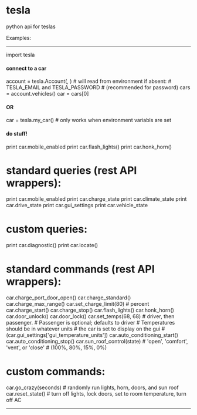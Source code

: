 tesla
=====

python api for teslas

Examples:

----

import tesla

#### connect to a car
account = tesla.Account(<email>, <password>)  # will read from environment if absent:
                                              # TESLA_EMAIL and TESLA_PASSWORD
                                              # (recommended for password)
cars = account.vehicles()
car = cars[0]

#### OR

car = tesla.my_car()  # only works when environment variabls are set

#### do stuff!

print car.mobile_enabled
print car.flash_lights()
print car.honk_horn()

# standard queries (rest API wrappers):
print car.mobile_enabled
print car.charge_state
print car.climate_state
print car.drive_state
print car.gui_settings
print car.vehicle_state

# custom queries:
print car.diagnostic()
print car.locate()

# standard commands (rest API wrappers):

car.charge_port_door_open()
car.charge_standard()
car.charge_max_range()
car.set_charge_limit(80) # percent
car.charge_start()
car.charge_stop()
car.flash_lights()
car.honk_horn()
car.door_unlock()
car.door_lock()
car.set_temps(68, 68) # driver, then passenger.
                      # Passenger is optional; defaults to driver
                      # Temperatures should be in whatever units
                      # the car is set to display on the gui
                      # (car.gui_settings['gui_temperature_units'])
car.auto_conditioning_start()
car.auto_conditioning_stop()
car.sun_roof_control(state) # 'open', 'comfort', 'vent', or 'close'
                            # (100%,  80%,       15%,       0%)

# custom commands:

car.go_crazy(seconds)  # randomly run lights, horn, doors, and sun roof
car.reset_state() # turn off lights, lock doors, set to room temperature, turn off AC

----



